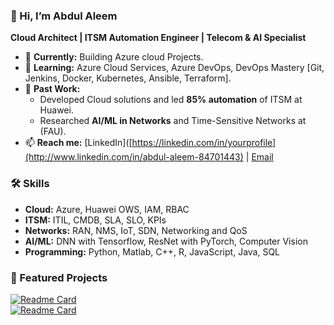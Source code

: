 ### 👋 Hi, I’m Abdul Aleem  
**Cloud Architect | ITSM Automation Engineer | Telecom & AI Specialist**  

- 🔭 **Currently:** Building Azure cloud Projects.  
- 🌱 **Learning:** Azure Cloud Services, Azure DevOps, DevOps Mastery [Git, Jenkins, Docker, Kubernetes, Ansible, Terraform].
- 💼 **Past Work:**  
  - Developed Cloud solutions and led **85% automation** of ITSM at Huawei.
  - Researched **AI/ML in Networks** and Time-Sensitive Networks at (FAU). 
- 📫 **Reach me:** [LinkedIn]([https://linkedin.com/in/yourprofile](http://www.linkedin.com/in/abdul-aleem-84701443) | [Email](mailto:aleem.sl90@gmail.com)  

### 🛠️ Skills  
- **Cloud:** Azure, Huawei OWS, IAM, RBAC
- **ITSM:** ITIL, CMDB, SLA, SLO, KPIs
- **Networks:** RAN, NMS, IoT, SDN, Networking and QoS
- **AI/ML:**  DNN with Tensorflow, ResNet with PyTorch, Computer Vision
- **Programming:** Python, Matlab, C++, R, JavaScript, Java, SQL

### 📌 Featured Projects  
[![Readme Card](https://github-readme-stats.vercel.app/api/pin/?username=yourusername&repo=azure-serverless-api)](https://github.com/yourusername/azure-serverless-api)  
[![Readme Card](https://github-readme-stats.vercel.app/api/pin/?username=yourusername&repo=itsm-automation)](https://github.com/yourusername/itsm-automation)  



<!--
## Hi there 👋, I'm Abdul Aleem  

I am an ICT specialist with a strong focus on **cloud administration**, **ITSM automation**, **telecom engineering**, and **machine learning**. With over six years of experience in industry and research, I love solving complex problems and building efficient, scalable solutions.

## 🔧 Skills and Expertise:
- **Programming:** Python, Matlab, C++, R, JavaScript, Java, SQL
- **Cloud Platforms:** Huawei Cloud, Azure(Self learning)  
- **Networking:** Telecom (2G/3G/4G/LTE,5G,6G,WiFi,IoT), ITIL Practices 
- **Tools:** ITSM Tools  
- **Machine Learning:** DNN with Tensorflow. ResNet with PyTorch

## 💼 Work Experience:
- **Huawei Technologies (Cloud Admin & Developer):** Managed cloud platforms, automated ITSM workflows, and optimized telecom networks. 
- **Research Assistant (FAU Erlangen-Nürnberg):** Applied machine learning in networking and conducted satellite communication performance evaluation.

## 📂 Projects:
1. **[ITSM Workflow Automation](#):** Automated incident and change management workflows to improve efficiency.  
2. **[Satellite Communication Performance](#):** Evaluated low-orbit satellite communication systems using advanced metrics.  
3. **[Network Stream Planning Algorithm](#):** Validated algorithms for optimal network stream planning.

## 📫 Connect with Me:
- [LinkedIn](https://linkedin.com/in/abdul-aleem-84701443)  
- [Email](mailto:aleem.sl90@gmail.com)
-->



<!--
**Aleemsl90/Aleemsl90** is a ✨ _special_ ✨ repository because its `README.md` (this file) appears on your GitHub profile.

Here are some ideas to get you started:

- 🔭 I’m currently working on ...
- 🌱 I’m currently learning ...
- 👯 I’m looking to collaborate on ...
- 🤔 I’m looking for help with ...
- 💬 Ask me about ...
- 📫 How to reach me: ...
- 😄 Pronouns: ...
- ⚡ Fun fact: ...
-->

